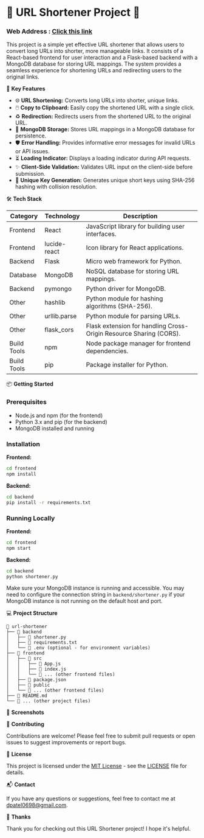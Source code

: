 # 🔗 URL Shortener Project 🔗
### Web Address :  [Click this link](https://myshortener.netlify.app)

This project is a simple yet effective URL shortener that allows users to convert long URLs into shorter, more manageable links. It consists of a React-based frontend for user interaction and a Flask-based backend with a MongoDB database for storing URL mappings. The system provides a seamless experience for shortening URLs and redirecting users to the original links.

🚀 **Key Features**

- 🌐 **URL Shortening:** Converts long URLs into shorter, unique links.
- 🖱️ **Copy to Clipboard:** Easily copy the shortened URL with a single click.
- ♻️ **Redirection:** Redirects users from the shortened URL to the original URL.
- 💾 **MongoDB Storage:** Stores URL mappings in a MongoDB database for persistence.
- 🛡️ **Error Handling:** Provides informative error messages for invalid URLs or API issues.
- ⏳ **Loading Indicator:** Displays a loading indicator during API requests.
- ✨ **Client-Side Validation:** Validates URL input on the client-side before submission.
- 🔑 **Unique Key Generation:** Generates unique short keys using SHA-256 hashing with collision resolution.

🛠️ **Tech Stack**

| Category    | Technology      | Description                                                                 |
|-------------|-----------------|-----------------------------------------------------------------------------|
| Frontend    | React           | JavaScript library for building user interfaces.                            |
| Frontend    | lucide-react    | Icon library for React applications.                                        |
| Backend     | Flask           | Micro web framework for Python.                                             |
| Database    | MongoDB         | NoSQL database for storing URL mappings.                                    |
| Backend     | pymongo         | Python driver for MongoDB.                                                  |
| Other       | hashlib         | Python module for hashing algorithms (SHA-256).                               |
| Other       | urllib.parse    | Python module for parsing URLs.                                             |
| Other       | flask_cors      | Flask extension for handling Cross-Origin Resource Sharing (CORS).            |
| Build Tools | npm             | Node package manager for frontend dependencies.                             |
| Build Tools | pip             | Package installer for Python.                                               |

📦 **Getting Started**

### Prerequisites

- Node.js and npm (for the frontend)
- Python 3.x and pip (for the backend)
- MongoDB installed and running

### Installation

**Frontend:**

```bash
cd frontend
npm install
```

**Backend:**

```bash
cd backend
pip install -r requirements.txt
```

### Running Locally

**Frontend:**

```bash
cd frontend
npm start
```

**Backend:**

```bash
cd backend
python shortener.py
```

Make sure your MongoDB instance is running and accessible.  You may need to configure the connection string in `backend/shortener.py` if your MongoDB instance is not running on the default host and port.

💻 **Project Structure**

```
📂 url-shortener
├── 📂 backend
│   ├── 📄 shortener.py
│   ├── 📄 requirements.txt
│   └── 📄 .env (optional - for environment variables)
├── 📂 frontend
│   ├── 📂 src
│   │   ├── 📄 App.js
│   │   ├── 📄 index.js
│   │   └── 📄 ... (other frontend files)
│   ├── 📄 package.json
│   ├── 📄 public
│   └── 📄 ... (other frontend files)
├── 📄 README.md
└── 📄 ... (other project files)
```

📸 **Screenshots**



🤝 **Contributing**

Contributions are welcome! Please feel free to submit pull requests or open issues to suggest improvements or report bugs.

📝 **License**

This project is licensed under the [MIT License](LICENSE) - see the [LICENSE](LICENSE) file for details.

📬 **Contact**

If you have any questions or suggestions, feel free to contact me at [dpatel0698@gmail.com](mailto:your-email@example.com).

💖 **Thanks**

Thank you for checking out this URL Shortener project! I hope it's helpful.

